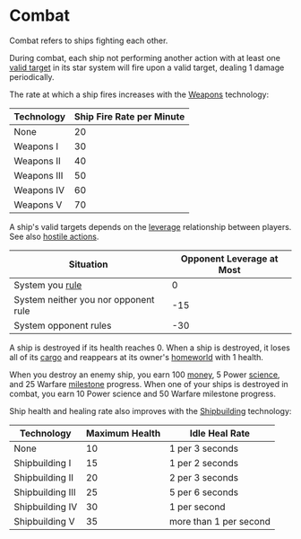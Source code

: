 # Combat

Combat refers to ships fighting each other.

During combat, each ship not performing another action with at least one [valid target](hostile_action.md) in its star system will fire upon a valid target, dealing 1 damage periodically.

The rate at which a ship fires increases with the [Weapons](../technology/weapons.md) technology:


| Technology  | Ship Fire Rate per Minute | 
|-------------|---------------------------|
| None        | 20                        |
| Weapons I   | 30                        |
| Weapons II  | 40                        |
| Weapons III | 50                        |
| Weapons IV  | 60                        |
| Weapons V   | 70                        |

A ship's valid targets depends on the [leverage](leverage.md) relationship between players. See also [hostile actions](hostile_action.md). 

| Situation                            | Opponent Leverage at Most | 
|--------------------------------------|---------------------------|
| System you [rule](rule.md)           | 0                         |
| System neither you nor opponent rule | -15                       |
| System opponent rules                | -30                       |

A ship is destroyed if its health reaches 0. When a ship is destroyed, it loses all of its [cargo](cargo.md) and reappears at its owner's [homeworld](homeworld_colony.md) with 1 health. 

When you destroy an enemy ship, you earn 100 [money](money.md), 5 Power [science](science.md), and 25 Warfare [milestone](milestone.md) progress. When one of your ships is destroyed in combat, you earn 10 Power science and 50 Warfare milestone progress.

Ship health and healing rate also improves with the [Shipbuilding](../technology/shipbuilding.md) technology:

| Technology       | Maximum Health | Idle Heal Rate         |
|------------------|----------------|------------------------|
| None             | 10             | 1 per 3 seconds        |
| Shipbuilding I   | 15             | 1 per 2 seconds        |
| Shipbuilding II  | 20             | 2 per 3 seconds        |
| Shipbuilding III | 25             | 5 per 6 seconds        |
| Shipbuilding IV  | 30             | 1 per second           |
| Shipbuilding V   | 35             | more than 1 per second |
